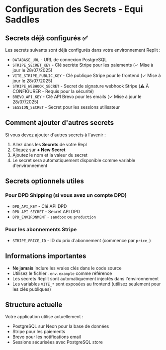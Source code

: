 # Configuration des Secrets - Equi Saddles

## Secrets déjà configurés ✅

Les secrets suivants sont déjà configurés dans votre environnement Replit :

- `DATABASE_URL` - URL de connexion PostgreSQL
- `STRIPE_SECRET_KEY` - Clé secrète Stripe pour les paiements (✓ Mise à jour le 28/07/2025)
- `VITE_STRIPE_PUBLIC_KEY` - Clé publique Stripe pour le frontend (✓ Mise à jour le 28/07/2025)
- `STRIPE_WEBHOOK_SECRET` - Secret de signature webhook Stripe (⚠️ À CONFIGURER - Requis pour la sécurité)
- `BREVO_API_KEY` - Clé API Brevo pour les emails (✓ Mise à jour le 28/07/2025)
- `SESSION_SECRET` - Secret pour les sessions utilisateur

## Comment ajouter d'autres secrets

Si vous devez ajouter d'autres secrets à l'avenir :

1. Allez dans les **Secrets** de votre Repl
2. Cliquez sur **+ New Secret**
3. Ajoutez le nom et la valeur du secret
4. Le secret sera automatiquement disponible comme variable d'environnement

## Secrets optionnels utiles

### Pour DPD Shipping (si vous avez un compte DPD)
- `DPD_API_KEY` - Clé API DPD
- `DPD_API_SECRET` - Secret API DPD
- `DPD_ENVIRONMENT` - `sandbox` ou `production`

### Pour les abonnements Stripe
- `STRIPE_PRICE_ID` - ID du prix d'abonnement (commence par `price_`)

## Informations importantes

- **Ne jamais** inclure les vraies clés dans le code source
- Utilisez le fichier `.env.example` comme référence
- Les secrets Replit sont automatiquement injectés dans l'environnement
- Les variables `VITE_*` sont exposées au frontend (utilisez seulement pour les clés publiques)

## Structure actuelle

Votre application utilise actuellement :
- PostgreSQL sur Neon pour la base de données
- Stripe pour les paiements
- Brevo pour les notifications email
- Sessions sécurisées avec PostgreSQL store